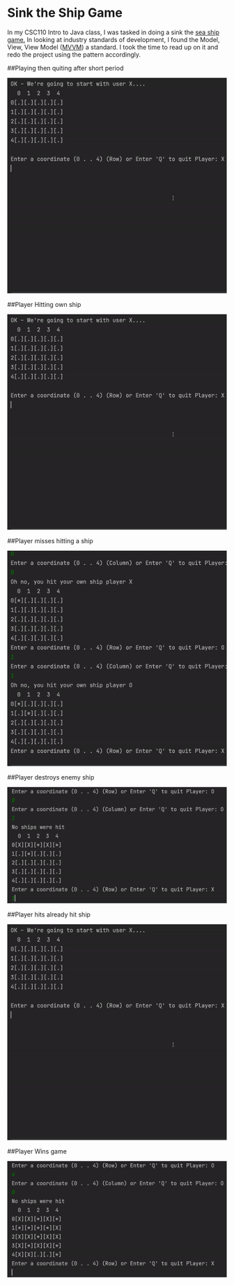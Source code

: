 # Sink the Ship Game
In my CSC110 Intro to Java class, I was tasked in doing a sink the [sea ship game.](https://github.com/RamziJabali/CSC110-intro-to-java/tree/master/assignment-4-sea-game) In looking at industry standards of development, I found the Model, View, View Model ([MVVM](https://en.wikipedia.org/wiki/Model%E2%80%93view%E2%80%93viewmodel)) a standard. I took the time to read up on it and redo the project using the pattern accordingly.

##Playing then quiting after short period

![1](https://github.com/RamziJabali/ship-sinking-game-mvvm/blob/master/MVVMGIFS/MVVM1.gif)

##Player Hitting own ship

![2](https://github.com/RamziJabali/ship-sinking-game-mvvm/blob/master/MVVMGIFS/MVVM%20Hit%20own%20ship.gif)

##Player misses hitting a ship

![3](https://github.com/RamziJabali/ship-sinking-game-mvvm/blob/master/MVVMGIFS/MVVM%20hit%20nothing.gif)

##Player destroys enemy ship

![4](https://github.com/RamziJabali/ship-sinking-game-mvvm/blob/master/MVVMGIFS/destroyed%20Enemy%20ship.gif)

##Player hits already hit ship

![5](https://github.com/RamziJabali/ship-sinking-game-mvvm/blob/master/MVVMGIFS/MVVM%20Hit%20own%20ship.gif)

##Player Wins game

![6](https://github.com/RamziJabali/ship-sinking-game-mvvm/blob/master/MVVMGIFS/MVVM%20end%20game.gif)
